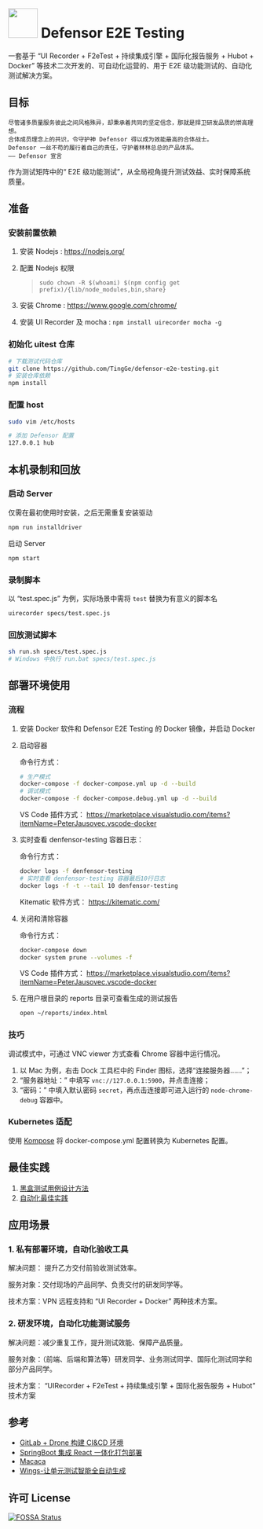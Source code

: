 #  <img src="https://raw.githubusercontent.com/TingGe/defensor-e2e-testing/master/docs/logo.png" width="60px"> Defensor E2E Testing

一套基于 “UI Recorder + F2eTest + 持续集成引擎 + 国际化报告服务 + Hubot + Docker” 等技术二次开发的、可自动化运营的、用于 E2E 级功能测试的、自动化测试解决方案。

## 目标

```
尽管诸多质量服务彼此之间风格殊异，却秉承着共同的坚定信念，那就是捍卫研发品质的崇高理想。
合体成员理念上的共识，令守护神 Defensor 得以成为效能最高的合体战士。
Defensor 一丝不苟的履行着自己的责任，守护着林林总总的产品体系。
—— Defensor 宣言
```

作为测试矩阵中的“ E2E 级功能测试”，从全局视角提升测试效益、实时保障系统质量。

## 准备

### 安装前置依赖

1. 安装 Nodejs : <https://nodejs.org/>

2. 配置 Nodejs 权限

   > `sudo chown -R $(whoami) $(npm config get prefix)/{lib/node_modules,bin,share}`

3. 安装 Chrome : <https://www.google.com/chrome/>

4. 安装 UI Recorder 及 mocha : `npm install uirecorder mocha -g`

### 初始化 uitest 仓库 

```bash
# 下载测试代码仓库
git clone https://github.com/TingGe/defensor-e2e-testing.git
# 安装仓库依赖
npm install
```

### 配置 host

```bash
sudo vim /etc/hosts

# 添加 Defensor 配置
127.0.0.1 hub
```

## 本机录制和回放

### 启动 Server

仅需在最初使用时安装，之后无需重复安装驱动

```bash
npm run installdriver
```

启动 Server

```bash
npm start
```

### 录制脚本

以 “test.spec.js” 为例，实际场景中需将 `test` 替换为有意义的脚本名

```bash
uirecorder specs/test.spec.js
```

### 回放测试脚本

```sh
sh run.sh specs/test.spec.js
# Windows 中执行 run.bat specs/test.spec.js
```

## 部署环境使用

### 流程

1. 安装 Docker 软件和 Defensor E2E Testing 的 Docker 镜像，并启动 Docker

2. 启动容器

   命令行方式：

   ```bash
   # 生产模式
   docker-compose -f docker-compose.yml up -d --build
   # 调试模式
   docker-compose -f docker-compose.debug.yml up -d --build
   ```

   VS Code 插件方式：
   https://marketplace.visualstudio.com/items?itemName=PeterJausovec.vscode-docker

3. 实时查看 denfensor-testing 容器日志：

   命令行方式：

   ```bash
   docker logs -f denfensor-testing
   # 实时查看 denfensor-testing 容器最后10行日志
   docker logs -f -t --tail 10 denfensor-testing
   ```

   Kitematic 软件方式：
   https://kitematic.com/

4. 关闭和清除容器

   命令行方式：

   ```bash
   docker-compose down
   docker system prune --volumes -f
   ```

   VS Code 插件方式：
   https://marketplace.visualstudio.com/items?itemName=PeterJausovec.vscode-docker

5. 在用户根目录的 reports 目录可查看生成的测试报告

   ```bash
   open ~/reports/index.html
   ```

### 技巧

调试模式中，可通过 VNC viewer 方式查看 Chrome 容器中运行情况。

1. 以 Mac 为例，右击 Dock 工具栏中的 Finder 图标，选择“连接服务器……”；
2. “服务器地址：” 中填写 `vnc://127.0.0.1:5900`，并点击连接；
3. “密码：” 中填入默认密码 `secret`，再点击连接即可进入运行的  `node-chrome-debug` 容器中。

### Kubernetes 适配

使用 [Kompose](https://github.com/kubernetes/kompose) 将 docker-compose.yml 配置转换为 Kubernetes 配置。

## 最佳实践

1. [黑盒测试用例设计方法](https://www.cnblogs.com/Jackc/archive/2009/02/24/1397433.html)
2. [自动化最佳实践](https://github.com/TingGe/defensor-e2e-testing/blob/master/docs/best-practices.md)

## 应用场景

### 1. 私有部署环境，自动化验收工具

解决问题： 提升乙方交付前验收测试效率。

服务对象：交付现场的产品同学、负责交付的研发同学等。

技术方案：VPN 远程支持和 “UI Recorder + Docker” 两种技术方案。

### 2. 研发环境，自动化功能测试服务

解决问题：减少重复工作，提升测试效能、保障产品质量。

服务对象：（前端、后端和算法等）研发同学、业务测试同学、国际化测试同学和部分产品同学。

技术方案： “UIRecorder + F2eTest + 持续集成引擎 + 国际化报告服务 + Hubot” 技术方案

## 参考

- [GitLab + Drone 构建 CI&CD 环境](https://laravel-china.org/articles/17207)
- [SpringBoot 集成 React 一体化打包部署](https://www.wanaright.com/2017/03/25/springboot-react-dva/)
- [Macaca](https://www.anquanke.com/post/id/152729)
- [Wings-让单元测试智能全自动生成](http://www.threadingtest.com/newstest/Wings%E5%8F%91%E5%B8%83-%E8%AE%A9%E5%8D%95%E5%85%83%E6%B5%8B%E8%AF%95%E6%99%BA%E8%83%BD%E5%85%A8%E8%87%AA%E5%8A%A8%E7%94%9F%E6%88%90.html)

## 许可 License

[![FOSSA Status](https://app.fossa.io/api/projects/git%2Bgithub.com%2FTingGe%2Fdefensor-e2e-testing.svg?type=large)](https://app.fossa.io/projects/git%2Bgithub.com%2FTingGe%2Fdefensor-e2e-testing?ref=badge_large)
